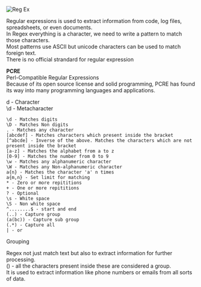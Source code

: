 ![Reg Ex](https://github.com/prakashnoob/prakashnoob.github.io/blob/master/_site/Images/5291214561607680.png)  

Regular expressions is used to extract information from code, log files, spreadsheets, or even documents.  
In Regex everything is a character, we need to write a pattern to match those characters.   
Most patterns use ASCII but unicode characters can be used to match foreign text.  
There is no official strandard for regular expression  

**PCRE**  
Perl-Compatible Regular Expressions  
Because of its open source license and solid programming, PCRE has found its way into many programming languages and applications.   

d - Character  
\d - Metacharacter  

```
\d - Matches digits  
\D - Matches Non digits  
. - Matches any character  
[abcdef] - Matches characters which present inside the bracket  
[^abcde] - Inverse of the above. Matches the characters which are not present inside the bracket  
[a-z] - Matches the alphabet from a to z  
[0-9] - Matches the number from 0 to 9  
\w - Matches any alphanumeric character  
\W - Matches any Non-alphanumeric character  
a{n} - Matches the character 'a' n times  
a{m,n} - Set limit for matching  
* - Zero or more repititions  
+ - One or more repititions  
? - Optional  
\s - White space  
\S - Non white space  
^........$ - start and end  
(..) - Capture group  
(a(bc)) - Capture sub group  
(.*) - Capture all  
| - or  
```

Grouping  

Regex not just match text but also to extract information for further processing.  
() - all the characters present inside these are considered a group.  
It is used to extract information like phone numbers or emails from all sorts of data.  





